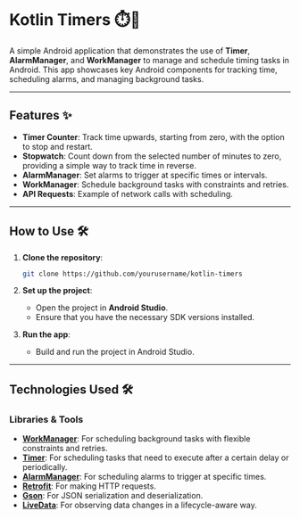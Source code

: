 # Kotlin Timers ⏱️📅

A simple Android application that demonstrates the use of **Timer**, **AlarmManager**, and **WorkManager** to manage and schedule timing tasks in Android. This app showcases key Android components for tracking time, scheduling alarms, and managing background tasks.

---

## Features ✨

- **Timer Counter**: Track time upwards, starting from zero, with the option to stop and restart.
- **Stopwatch**: Count down from the selected number of minutes to zero, providing a simple way to track time in reverse.
- **AlarmManager**: Set alarms to trigger at specific times or intervals.
- **WorkManager**: Schedule background tasks with constraints and retries.
- **API Requests**: Example of network calls with scheduling.

---

## How to Use 🛠️

1. **Clone the repository**:
    ```bash
    git clone https://github.com/yourusername/kotlin-timers
    ```

2. **Set up the project**:
    - Open the project in **Android Studio**.
    - Ensure that you have the necessary SDK versions installed.

3. **Run the app**:
    - Build and run the project in Android Studio.

---

## Technologies Used 🛠️

### Libraries & Tools
- **[WorkManager](https://developer.android.com/reference/androidx/work/WorkManager)**: For scheduling background tasks with flexible constraints and retries.
- **[Timer](https://developer.android.com/reference/java/util/Timer)**: For scheduling tasks that need to execute after a certain delay or periodically.
- **[AlarmManager](https://developer.android.com/reference/android/app/AlarmManager)**: For scheduling alarms to trigger at specific times.
- **[Retrofit](https://square.github.io/retrofit/)**: For making HTTP requests.
- **[Gson](https://github.com/google/gson)**: For JSON serialization and deserialization.
- **[LiveData](https://developer.android.com/topic/libraries/architecture/livedata)**: For observing data changes in a lifecycle-aware way.
